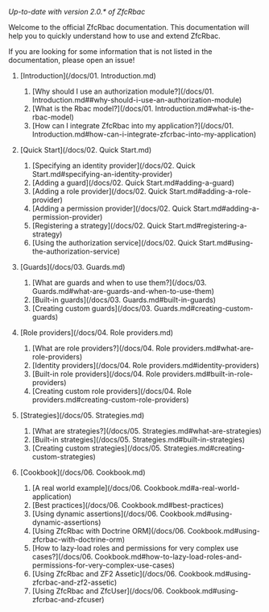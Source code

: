 _Up-to-date with version 2.0.* of ZfcRbac_

Welcome to the official ZfcRbac documentation. This documentation will help you to quickly understand how to use
and extend ZfcRbac.

If you are looking for some information that is not listed in the documentation, please open an issue!

1. [Introduction](/docs/01. Introduction.md)
   1. [Why should I use an authorization module?](/docs/01. Introduction.md##why-should-i-use-an-authorization-module)
   2. [What is the Rbac model?](/docs/01. Introduction.md#what-is-the-rbac-model)
   3. [How can I integrate ZfcRbac into my application?](/docs/01. Introduction.md#how-can-i-integrate-zfcrbac-into-my-application)

2. [Quick Start](/docs/02. Quick Start.md)
   1. [Specifying an identity provider](/docs/02. Quick Start.md#specifying-an-identity-provider)
   2. [Adding a guard](/docs/02. Quick Start.md#adding-a-guard)
   3. [Adding a role provider](/docs/02. Quick Start.md#adding-a-role-provider)
   4. [Adding a permission provider](/docs/02. Quick Start.md#adding-a-permission-provider)
   5. [Registering a strategy](/docs/02. Quick Start.md#registering-a-strategy)
   6. [Using the authorization service](/docs/02. Quick Start.md#using-the-authorization-service)

3. [Guards](/docs/03. Guards.md)
   1. [What are guards and when to use them?](/docs/03. Guards.md#what-are-guards-and-when-to-use-them)
   2. [Built-in guards](/docs/03. Guards.md#built-in-guards)
   3. [Creating custom guards](/docs/03. Guards.md#creating-custom-guards)

4. [Role providers](/docs/04. Role providers.md)
   1. [What are role providers?](/docs/04. Role providers.md#what-are-role-providers)
   2. [Identity providers](/docs/04. Role providers.md#identity-providers)
   3. [Built-in role providers](/docs/04. Role providers.md#built-in-role-providers)
   4. [Creating custom role providers](/docs/04. Role providers.md#creating-custom-role-providers)

5. [Strategies](/docs/05. Strategies.md)
   1. [What are strategies?](/docs/05. Strategies.md#what-are-strategies)
   2. [Built-in strategies](/docs/05. Strategies.md#built-in-strategies)
   3. [Creating custom strategies](/docs/05. Strategies.md#creating-custom-strategies)

6. [Cookbook](/docs/06. Cookbook.md)
   1. [A real world example](/docs/06. Cookbook.md#a-real-world-application)
   2. [Best practices](/docs/06. Cookbook.md#best-practices)
   3. [Using dynamic assertions](/docs/06. Cookbook.md#using-dynamic-assertions)
   4. [Using ZfcRbac with Doctrine ORM](/docs/06. Cookbook.md#using-zfcrbac-with-doctrine-orm)
   5. [How to lazy-load roles and permissions for very complex use cases?](/docs/06. Cookbook.md#how-to-lazy-load-roles-and-permissions-for-very-complex-use-cases)
   6. [Using ZfcRbac and ZF2 Assetic](/docs/06. Cookbook.md#using-zfcrbac-and-zf2-assetic)
   7. [Using ZfcRbac and ZfcUser](/docs/06. Cookbook.md#using-zfcrbac-and-zfcuser)
